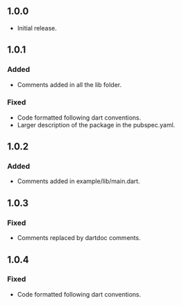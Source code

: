 ## 1.0.0

* Initial release.

## 1.0.1

### Added

* Comments added in all the lib folder.

### Fixed

* Code formatted following dart conventions.
* Larger description of the package in the pubspec.yaml.

## 1.0.2

### Added

* Comments added in example/lib/main.dart.

## 1.0.3

### Fixed

* Comments replaced by dartdoc comments.

## 1.0.4

### Fixed

* Code formatted following dart conventions.